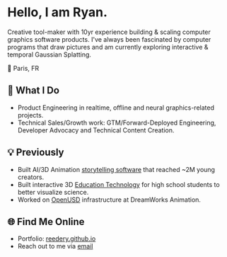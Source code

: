 # Hello, I am Ryan.

Creative tool-maker with 10yr experience building & scaling computer graphics software products. I've always been fascinated by computer programs that draw pictures and am currently exploring interactive & temporal Gaussian Splatting. 

📍 Paris, FR

 ## 🚀 What I Do

- Product Engineering in realtime, offline and neural graphics-related projects.
- Technical Sales/Growth work: GTM/Forward-Deployed Engineering, Developer Advocacy and Technical Content Creation.

## 💡 Previously

- Built AI/3D Animation [storytelling software](https://www.youtube.com/@MovieBotTV) that reached ~2M young creators.
- Built interactive 3D [Education Technology](https://viewer.10k.science) for high school students to better visualize science.
- Worked on [OpenUSD](https://github.com/PixarAnimationStudios/OpenUSD) infrastructure at DreamWorks Animation.


## 🌐 Find Me Online

- Portfolio: [reedery.github.io](https://reedery.github.io/)
- Reach out to me via [email](mailto:reede.ryan@gmail.com)
